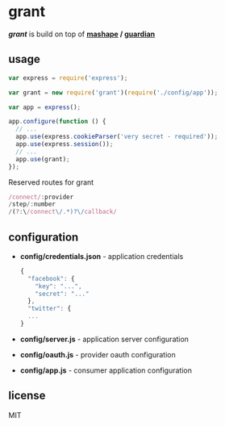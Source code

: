 
# grant

_**grant**_ is build on top of **[mashape][1] / [guardian][2]**


## usage

```js
var express = require('express');

var grant = new require('grant')(require('./config/app'));

var app = express();

app.configure(function () {
  // ...
  app.use(express.cookieParser('very secret - required'));
  app.use(express.session());
  // ...
  app.use(grant);
});
```

Reserved routes for grant
```js
/connect/:provider
/step/:number
/(?:\/connect\/.*)?\/callback/
```

## configuration

- **config/credentials.json** - application credentials

  ```js
  {
    "facebook": {
      "key": "...",
      "secret": "..."
    },
    "twitter": {
    ...
  }
  ```

- **config/server.js** - application server configuration

- **config/oauth.js** - provider oauth configuration

- **config/app.js** - consumer application configuration

## license
MIT

  [1]: https://www.mashape.com/
  [2]: http://guardianjs.com/
  [3]: http://oauthbible.com/
